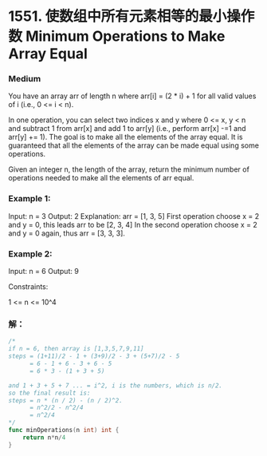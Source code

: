 # 1551. 使数组中所有元素相等的最小操作数 Minimum Operations to Make Array Equal

### Medium

You have an array arr of length n where arr[i] = (2 * i) + 1 for all valid values of i (i.e., 0 <= i < n).

In one operation, you can select two indices x and y where 0 <= x, y < n and subtract 1 from arr[x] and add 1 to arr[y] (i.e., perform arr[x] -=1 and arr[y] += 1). The goal is to make all the elements of the array equal. It is guaranteed that all the elements of the array can be made equal using some operations.

Given an integer n, the length of the array, return the minimum number of operations needed to make all the elements of arr equal.

### Example 1:

Input: n = 3
Output: 2
Explanation: arr = [1, 3, 5]
First operation choose x = 2 and y = 0, this leads arr to be [2, 3, 4]
In the second operation choose x = 2 and y = 0 again, thus arr = [3, 3, 3].

### Example 2:

Input: n = 6
Output: 9

Constraints:

1 <= n <= 10^4

### 解：

```go
/*
if n = 6, then array is [1,3,5,7,9,11]
steps = (1+11)/2 - 1 + (3+9)/2 - 3 + (5+7)/2 - 5
	  = 6 - 1 + 6 - 3 + 6 - 5
	  = 6 * 3 - (1 + 3 + 5)

and 1 + 3 + 5 + 7 ... = i^2, i is the numbers, which is n/2.
so the final result is:
steps = n * (n / 2) - (n / 2)^2.
	  = n^2/2 - n^2/4
	  = n^2/4 
*/
func minOperations(n int) int {
	return n*n/4
}
```